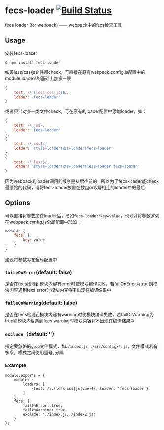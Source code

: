 # fecs-loader [![Build Status](http://img.shields.io/travis/MoOx/eslint-loader.svg)](https://travis-ci.org/MoOx/eslint-loader)
fecs loader (for webpack) —— webpack中的fecs检查工具
## Usage
安装fecs-loader

```shell
$ npm install fecs-loader
```
如果less/css/js文件都check，可直接在原有webpack.config.js配置中的module.loaders的基础上加多一项

```js
{
    test: /\.(less|css|js)$/,
    loader: 'fecs-loader'
}
```
或者只针对某一类文件check，可在原有的loader配置中添加loader，如：

```js
{
    test: /\.js$/,
    loader: 'fecs-loader'
},
{
    test: /\.css$/,
    loader: 'style-loader!css-loader!fecs-loader'
},
{
    test: /\.less$/,
    loader: 'style-loader!css-loader!less-loader!fecs-loader'
}
```
因为webpack的loader调用的顺序是从后往前的，所以为了fecs-loader能check最原始的代码，请将fecs-loader放置在数组or叹号相连的loader中的最后

## Options
可以直接将参数加在loader后，形如```fecs-loader?key=value```，也可以将参数罗列在webpack.config.js全局配置中形如：

```js
module: {
	fecs: {
		key: value
	}
}
```
建议将参数写在全局配置中
### ```faileOnError```(default: false)
是否在fecs检测到模块内容有error时使模块编译失败，若failOnError为true则模块内容遇到fecs error时模块内容将不出现在编译结果中
### ```faileOnWarning```(default: false)
是否在fecs检测到模块内容有warning时使模块编译失败，若failOnWarning为true则模块内容遇到fecs warning时模块内容将不出现在编译结果中
### ```exclude```（default: ''）
指定要忽略的```glob```文件模式，如```./index.js,./src/config/*.js```，文件模式若有多条，模式之间使用逗号```,```分隔


### Example

```
module.exports = {
    module: {
        loaders: [
            {test: /\.(less|css|js|vue)$/, loader: 'fecs-loader'}
        ]
    },
    fecs: {
        failOnError: true,
        failOnWarning: true,
        exclude: './index.js,./index2.js'
    }
};

```
